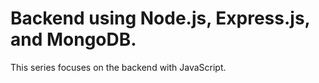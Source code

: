 # Backend using Node.js, Express.js, and MongoDB.

This series focuses on the backend with  JavaScript.
